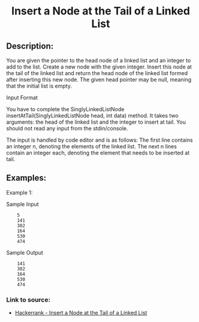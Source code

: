 <h1 align="center">Insert a Node at the Tail of a Linked List</h1>

## Description:
You are given the pointer to the head node of a linked list and an integer to add to the list. Create a new node with the given integer. Insert this node at the tail of the linked list and return the head node of the linked list formed after inserting this new node. The given head pointer may be null, meaning that the initial list is empty.

Input Format

You have to complete the SinglyLinkedListNode insertAtTail(SinglyLinkedListNode head, int data) method. It takes two arguments: the head of the linked list and the integer to insert at tail. You should not read any input from the stdin/console.

The input is handled by code editor and is as follows:
The first line contains an integer n, denoting the elements of the linked list.
The next n lines contain an integer each, denoting the element that needs to be inserted at tail. 

## Examples:

Example 1:

Sample Input

```
	5
	141
	302
	164
	530
	474
```

Sample Output

```
	141
	302
	164
	530
	474
```

### Link to source: 
- <a href="https://www.hackerrank.com/challenges/insert-a-node-at-the-tail-of-a-linked-list/problem">Hackerrank - Insert a Node at the Tail of a Linked List</a>
